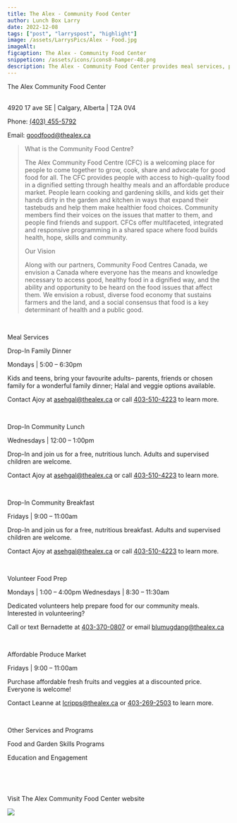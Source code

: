 ```yaml
---
title: The Alex - Community Food Center
author: Lunch Box Larry
date: 2022-12-08
tags: ["post", "larryspost", "highlight"]
image: /assets/LarrysPics/Alex - Food.jpg
imageAlt:
figcaption: The Alex - Community Food Center
snippeticon: /assets/icons/icons8-hamper-48.png
description: The Alex - Community Food Center provides meal services, produce market, food and garden skills programs and food education and engagement
---
```


<p class="subHeader">The Alex Community Food Center</p>

<br>
4920 17 ave SE | Calgary, Alberta | T2A 0V4

Phone: <a href="tel:403-455-5792">(403) 455-5792</a>

Email: <a href="mailto:goodfood@thealex.ca">goodfood@thealex.ca</a>

<blockquote cite="https://thealexcfc.ca/about/">
What is the Community Food Centre?

The Alex Community Food Centre (CFC) is a welcoming place for people to come together to grow, cook, share and advocate for good food for all. The CFC provides people with access to high-quality food in a dignified setting through healthy meals and an affordable produce market. People learn cooking and gardening skills, and kids get their hands dirty in the garden and kitchen in ways that expand their tastebuds and help them make healthier food choices. Community members find their voices on the issues that matter to them, and people find friends and support. CFCs offer multifaceted, integrated and responsive programming in a shared space where food builds health, hope, skills and community.

Our Vision

Along with our partners, Community Food Centres Canada, we envision a Canada where everyone has the means and knowledge necessary to access good, healthy food in a dignified way, and the ability and opportunity to be heard on the food issues that affect them. We envision a robust, diverse food economy that sustains farmers and the land, and a social consensus that food is a key determinant of health and a public good.
</blockquote>

<br>

<p class="subHeader">Meal Services</p>

<p class="post__lead">Drop-In Family Dinner</p>

Mondays | 5:00 – 6:30pm 

Kids and teens, bring your favourite adults– parents, friends or chosen family for a wonderful family dinner; Halal and veggie options available.

Contact Ajoy at <a href="mailto:asehgal@thealex.ca">asehgal@thealex.ca</a> or call <a href="tel:403-510-4223">403-510-4223</a> to learn more.

<br>

<p class="post__lead">Drop-In Community Lunch</p>

Wednesdays | 12:00 – 1:00pm 

Drop-In and join us for a free, nutritious lunch. Adults and supervised children are welcome. 

Contact Ajoy at <a href="mailto:asehgal@thealex.ca">asehgal@thealex.ca</a> or call <a href="tel:403-510-4223">403-510-4223</a> to learn more.

<br>

<p class="post__lead">Drop-In Community Breakfast</p>

Fridays | 9:00 – 11:00am 

Drop-In and join us for a free, nutritious breakfast. Adults and supervised children are welcome.

Contact Ajoy at <a href="mailto:asehgal@thealex.ca">asehgal@thealex.ca</a> or call <a href="tel:403-510-4223">403-510-4223</a> to learn more.

<br>

<p class="post__lead">Volunteer Food Prep</p>

Mondays  | 1:00 – 4:00pm
Wednesdays | 8:30 – 11:30am

Dedicated volunteers help prepare food for our community meals. Interested in volunteering?

Call or text Bernadette at <a href="tel:403-370-0807">403-370-0807</a> or email <a href="">blumugdang@thealex.ca</a>

<br>

<p class="post__lead">Affordable Produce Market</p>
Fridays | 9:00 – 11:00am

Purchase affordable fresh fruits and veggies at a discounted price. Everyone is welcome!

Contact Leanne at <a href="">lcripps@thealex.ca</a> or <a href="tel:403-269-2503">403-269-2503</a> to learn more.

<br>

<p class="subHeader">
Other Services and Programs
</p>

<p class="post__lead">
Food and Garden Skills Programs
</p>

<p class="post__lead">Education and Engagement</p>

<pre>



</pre>

<div class="post__link">
<p>Visit The Alex Community Food Center website</p>
<a href="https://thealexcfc.ca/" target="_blank"><img src="/assets/SallysPics/TheAlexLogo2018.png" /></a>
</div>